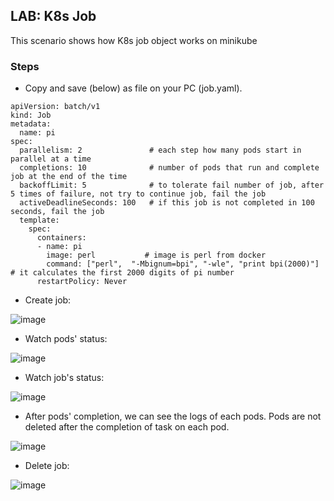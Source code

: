 ## LAB: K8s Job

This scenario shows how K8s job object works on minikube

### Steps

- Copy and save (below) as file on your PC (job.yaml). 

```     
apiVersion: batch/v1
kind: Job
metadata:
  name: pi
spec:
  parallelism: 2               # each step how many pods start in parallel at a time
  completions: 10              # number of pods that run and complete job at the end of the time
  backoffLimit: 5              # to tolerate fail number of job, after 5 times of failure, not try to continue job, fail the job
  activeDeadlineSeconds: 100   # if this job is not completed in 100 seconds, fail the job
  template:
    spec:
      containers:
      - name: pi
        image: perl           # image is perl from docker   
        command: ["perl",  "-Mbignum=bpi", "-wle", "print bpi(2000)"]    # it calculates the first 2000 digits of pi number
      restartPolicy: Never   
```

- Create job:

![image](https://user-images.githubusercontent.com/10358317/152507949-922134f4-28cb-4d4f-8ccf-d5c5657b79c3.png)

- Watch pods' status:

![image](https://user-images.githubusercontent.com/10358317/152507888-21b8de27-c4a4-4772-8209-072bdcd66ad5.png)

- Watch job's status:

![image](https://user-images.githubusercontent.com/10358317/152508221-1795ed68-083b-4e23-b0e5-8c97a0672141.png)

- After pods' completion, we can see the logs of each pods. Pods are not deleted after the completion of task on each pod. 

![image](https://user-images.githubusercontent.com/10358317/152508363-a61e5c7a-57fa-4030-a8b0-d9baed027146.png)

- Delete job: 

![image](https://user-images.githubusercontent.com/10358317/152508749-049880e4-96b5-4dfd-96c2-107796366c02.png)
